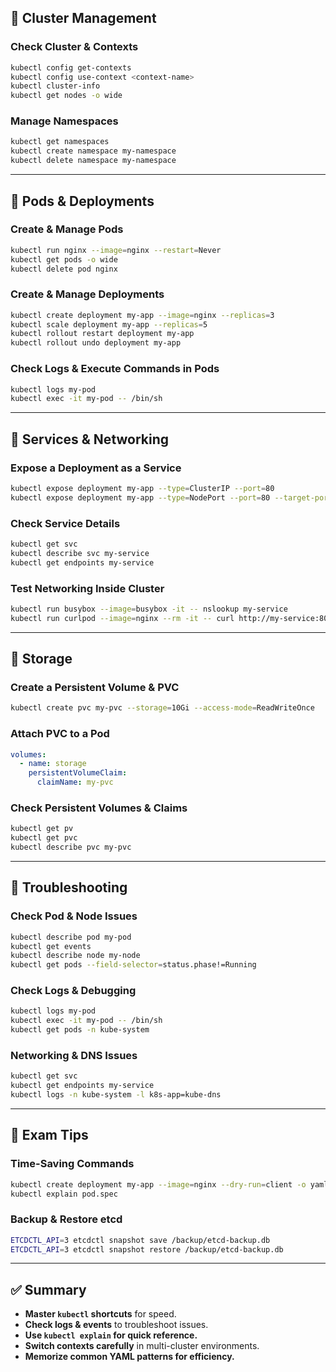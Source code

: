 
## **🔹 Cluster Management**
### **Check Cluster & Contexts**
```sh
kubectl config get-contexts
kubectl config use-context <context-name>
kubectl cluster-info
kubectl get nodes -o wide
```

### **Manage Namespaces**
```sh
kubectl get namespaces
kubectl create namespace my-namespace
kubectl delete namespace my-namespace
```

---

## **🔹 Pods & Deployments**
### **Create & Manage Pods**
```sh
kubectl run nginx --image=nginx --restart=Never
kubectl get pods -o wide
kubectl delete pod nginx
```

### **Create & Manage Deployments**
```sh
kubectl create deployment my-app --image=nginx --replicas=3
kubectl scale deployment my-app --replicas=5
kubectl rollout restart deployment my-app
kubectl rollout undo deployment my-app
```

### **Check Logs & Execute Commands in Pods**
```sh
kubectl logs my-pod
kubectl exec -it my-pod -- /bin/sh
```

---

## **🔹 Services & Networking**
### **Expose a Deployment as a Service**
```sh
kubectl expose deployment my-app --type=ClusterIP --port=80
kubectl expose deployment my-app --type=NodePort --port=80 --target-port=8080
```

### **Check Service Details**
```sh
kubectl get svc
kubectl describe svc my-service
kubectl get endpoints my-service
```

### **Test Networking Inside Cluster**
```sh
kubectl run busybox --image=busybox -it -- nslookup my-service
kubectl run curlpod --image=nginx --rm -it -- curl http://my-service:80
```

---

## **🔹 Storage**
### **Create a Persistent Volume & PVC**
```sh
kubectl create pvc my-pvc --storage=10Gi --access-mode=ReadWriteOnce
```

### **Attach PVC to a Pod**
```yaml
volumes:
  - name: storage
    persistentVolumeClaim:
      claimName: my-pvc
```

### **Check Persistent Volumes & Claims**
```sh
kubectl get pv
kubectl get pvc
kubectl describe pvc my-pvc
```

---

## **🔹 Troubleshooting**
### **Check Pod & Node Issues**
```sh
kubectl describe pod my-pod
kubectl get events
kubectl describe node my-node
kubectl get pods --field-selector=status.phase!=Running
```

### **Check Logs & Debugging**
```sh
kubectl logs my-pod
kubectl exec -it my-pod -- /bin/sh
kubectl get pods -n kube-system
```

### **Networking & DNS Issues**
```sh
kubectl get svc
kubectl get endpoints my-service
kubectl logs -n kube-system -l k8s-app=kube-dns
```

---

## **🔹 Exam Tips**
### **Time-Saving Commands**
```sh
kubectl create deployment my-app --image=nginx --dry-run=client -o yaml > my-app.yaml
kubectl explain pod.spec
```

### **Backup & Restore etcd**
```sh
ETCDCTL_API=3 etcdctl snapshot save /backup/etcd-backup.db
ETCDCTL_API=3 etcdctl snapshot restore /backup/etcd-backup.db
```

---

## **✅ Summary**
- **Master `kubectl` shortcuts** for speed.
- **Check logs & events** to troubleshoot issues.
- **Use `kubectl explain` for quick reference.**
- **Switch contexts carefully** in multi-cluster environments.
- **Memorize common YAML patterns for efficiency.**


